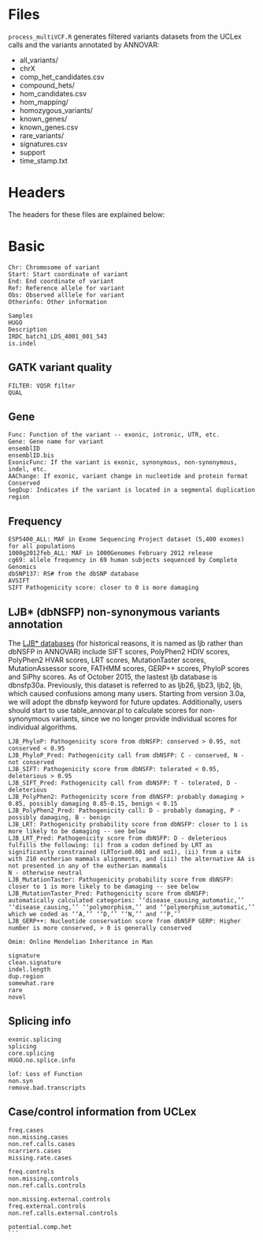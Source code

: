 
# Files

```process_multiVCF.R``` generates filtered variants datasets from the UCLex calls and the variants annotated by ANNOVAR:

* all_variants/
* chrX
* comp_het_candidates.csv
* compound_hets/
* hom_candidates.csv
* hom_mapping/
* homozygous_variants/
* known_genes/
* known_genes.csv 
* rare_variants/
* signatures.csv
* support
* time_stamp.txt

# Headers

The headers for these files are explained below:

# Basic
```
Chr: Chromosome of variant
Start: Start coordinate of variant
End: End coordinate of variant
Ref: Reference allele for variant
Obs: Observed alllele for variant
Otherinfo: Other information
```

```
Samples
HUGO
Description
IRDC_batch1_LDS_4001_001_543
is.indel
```

## GATK variant quality 
```
FILTER: VQSR filter
QUAL
```

## Gene

```
Func: Function of the variant -- exonic, intronic, UTR, etc.
Gene: Gene name for variant
ensemblID
ensemblID.bis
ExonicFunc: If the variant is exonic, synonymous, non-synonymous, indel, etc.
AAChange: If exonic, variant change in nucleotide and protein format
Conserved
SegDup: Indicates if the variant is located in a segmental duplication region
```

## Frequency

```
ESP5400_ALL: MAF in Exome Sequencing Project dataset (5,400 exomes) for all populations
1000g2012feb_ALL: MAF in 1000Genomes February 2012 release
cg69: allele frequency in 69 human subjects sequenced by Complete Genomics
dbSNP137: RS# from the dbSNP database
AVSIFT
SIFT Pathogenicity score: closer to 0 is more damaging
```

## LJB* (dbNSFP) non-synonymous variants annotation

The [LJB* databases](https://sites.google.com/site/jpopgen/dbNSFP) (for historical reasons, it is named as ljb rather than dbNSFP in ANNOVAR) include SIFT scores, PolyPhen2 HDIV scores, PolyPhen2 HVAR scores, LRT scores, MutationTaster scores, MutationAssessor score, FATHMM scores, GERP++ scores, PhyloP scores and SiPhy scores. As of October 2015, the lastest ljb database is dbnsfp30a. Previously, this dataset is referred to as ljb26, ljb23, ljb2, ljb, which caused confusions among many users. Starting from version 3.0a, we will adopt the dbnsfp keyword for future updates. Additionally, users should start to use table_annovar.pl to calculate scores for non-synonymous variants, since we no longer provide individual scores for individual algorithms.

```
LJB_PhyloP: Pathogenicity score from dbNSFP: conserved > 0.95, not conserved < 0.95
LJB_PhyloP_Pred: Pathogenicity call from dbNSFP: C - conserved, N - not conserved
LJB_SIFT: Pathogenicity score from dbNSFP: tolerated < 0.95, deleterious > 0.95
LJB_SIFT_Pred: Pathogenicity call from dbNSFP: T - tolerated, D - deleterious
LJB_PolyPhen2: Pathogenicity score from dbNSFP: probably damaging > 0.85, possibly damaging 0.85-0.15, benign < 0.15
LJB_PolyPhen2_Pred: Pathogenicity call: D - probably damaging, P - possibly damaging, B - benign
LJB_LRT: Pathogenicity probability score from dbNSFP: closer to 1 is more likely to be damaging -- see below
LJB_LRT_Pred: Pathogenicity score from dbNSFP: D - deleterious fulfills the following: (i) from a codon defined by LRT as significantly constrained (LRTorio0.001 and oo1), (ii) from a site with Z10 eutherian mammals alignments, and (iii) the alternative AA is not presented in any of the eutherian mammals
N - otherwise neutral
LJB_MutationTaster: Pathogenicity probability score from dbNSFP: closer to 1 is more likely to be damaging -- see below
LJB_MutationTaster_Pred: Pathogenicity score from dbNSFP: automatically calculated categories: ‘‘disease_causing_automatic,’’ ‘‘disease_causing,’’ ‘‘polymorphism,’’ and ‘‘polymorphism_automatic,’’ which we coded as ‘‘A,’’ ‘‘D,’’ ‘‘N,’’ and ‘‘P,’’
LJB_GERP++: Nucleotide conservation score from dbNSFP GERP: Higher number is more conserved, > 0 is generally conserved
```

```
Omim: Online Mendelian Inheritance in Man
```

```
signature
clean.signature
indel.length
dup.region
somewhat.rare
rare
novel
```

## Splicing info
```
exonic.splicing
splicing
core.splicing
HUGO.no.splice.info
```

```
lof: Loss of Function
non.syn
remove.bad.transcripts
```


## Case/control information from UCLex

```
freq.cases
non.missing.cases
non.ref.calls.cases
ncarriers.cases
missing.rate.cases
```

```
freq.controls
non.missing.controls
non.ref.calls.controls
```

```
non.missing.external.controls
freq.external.controls
non.ref.calls.external.controls
```

````
potential.comp.het
```


